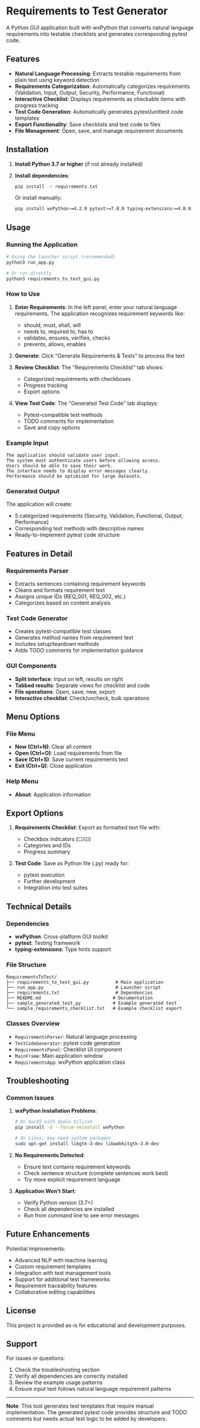 # Requirements to Test Generator

A Python GUI application built with wxPython that converts natural language requirements into testable checklists and generates corresponding pytest code.

## Features

- **Natural Language Processing**: Extracts testable requirements from plain text using keyword detection
- **Requirements Categorization**: Automatically categorizes requirements (Validation, Input, Output, Security, Performance, Functional)
- **Interactive Checklist**: Displays requirements as checkable items with progress tracking
- **Test Code Generation**: Automatically generates pytest/unittest code templates
- **Export Functionality**: Save checklists and test code to files
- **File Management**: Open, save, and manage requirement documents

## Installation

1. **Install Python 3.7 or higher** (if not already installed)

2. **Install dependencies**:
   ```bash
   pip install -r requirements.txt
   ```

   Or install manually:
   ```bash
   pip install wxPython>=4.2.0 pytest>=7.0.0 typing-extensions>=4.0.0
   ```

## Usage

### Running the Application

```bash
# Using the launcher script (recommended)
python3 run_app.py

# Or run directly
python3 requirements_to_test_gui.py
```

### How to Use

1. **Enter Requirements**: In the left panel, enter your natural language requirements. The application recognizes requirement keywords like:
   - should, must, shall, will
   - needs to, required to, has to
   - validates, ensures, verifies, checks
   - prevents, allows, enables

2. **Generate**: Click "Generate Requirements & Tests" to process the text

3. **Review Checklist**: The "Requirements Checklist" tab shows:
   - Categorized requirements with checkboxes
   - Progress tracking
   - Export options

4. **View Test Code**: The "Generated Test Code" tab displays:
   - Pytest-compatible test methods
   - TODO comments for implementation
   - Save and copy options

### Example Input

```
The application should validate user input.
The system must authenticate users before allowing access.
Users should be able to save their work.
The interface needs to display error messages clearly.
Performance should be optimized for large datasets.
```

### Generated Output

The application will create:
- 5 categorized requirements (Security, Validation, Functional, Output, Performance)
- Corresponding test methods with descriptive names
- Ready-to-implement pytest code structure

## Features in Detail

### Requirements Parser
- Extracts sentences containing requirement keywords
- Cleans and formats requirement text
- Assigns unique IDs (REQ_001, REQ_002, etc.)
- Categorizes based on content analysis

### Test Code Generator
- Creates pytest-compatible test classes
- Generates method names from requirement text
- Includes setup/teardown methods
- Adds TODO comments for implementation guidance

### GUI Components
- **Split interface**: Input on left, results on right
- **Tabbed results**: Separate views for checklist and code
- **File operations**: Open, save, new, export
- **Interactive checklist**: Check/uncheck, bulk operations

## Menu Options

### File Menu
- **New (Ctrl+N)**: Clear all content
- **Open (Ctrl+O)**: Load requirements from file
- **Save (Ctrl+S)**: Save current requirements text
- **Exit (Ctrl+Q)**: Close application

### Help Menu
- **About**: Application information

## Export Options

1. **Requirements Checklist**: Export as formatted text file with:
   - Checkbox indicators (☐/☑)
   - Categories and IDs
   - Progress summary

2. **Test Code**: Save as Python file (.py) ready for:
   - pytest execution
   - Further development
   - Integration into test suites

## Technical Details

### Dependencies
- **wxPython**: Cross-platform GUI toolkit
- **pytest**: Testing framework
- **typing-extensions**: Type hints support

### File Structure
```
RequirementsToTest/
├── requirements_to_test_gui.py          # Main application
├── run_app.py                           # Launcher script
├── requirements.txt                     # Dependencies
├── README.md                           # Documentation
├── sample_generated_test.py            # Example generated test
└── sample_requirements_checklist.txt   # Example checklist export
```

### Classes Overview
- `RequirementsParser`: Natural language processing
- `TestCodeGenerator`: pytest code generation
- `RequirementsPanel`: Checklist UI component
- `MainFrame`: Main application window
- `RequirementsApp`: wxPython application class

## Troubleshooting

### Common Issues

1. **wxPython Installation Problems**:
   ```bash
   # On macOS with Apple Silicon
   pip install -U --force-reinstall wxPython
   
   # On Linux, may need system packages
   sudo apt-get install libgtk-3-dev libwebkitgtk-3.0-dev
   ```

2. **No Requirements Detected**:
   - Ensure text contains requirement keywords
   - Check sentence structure (complete sentences work best)
   - Try more explicit requirement language

3. **Application Won't Start**:
   - Verify Python version (3.7+)
   - Check all dependencies are installed
   - Run from command line to see error messages

## Future Enhancements

Potential improvements:
- Advanced NLP with machine learning
- Custom requirement templates
- Integration with test management tools
- Support for additional test frameworks
- Requirement traceability features
- Collaborative editing capabilities

## License

This project is provided as-is for educational and development purposes.

## Support

For issues or questions:
1. Check the troubleshooting section
2. Verify all dependencies are correctly installed
3. Review the example usage patterns
4. Ensure input text follows natural language requirement patterns

---

**Note**: This tool generates test templates that require manual implementation. The generated pytest code provides structure and TODO comments but needs actual test logic to be added by developers. 